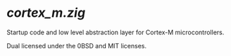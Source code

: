 # _cortex_m.zig_

Startup code and low level abstraction layer for Cortex-M microcontrollers.

Dual licensed under the 0BSD and MIT licenses.

